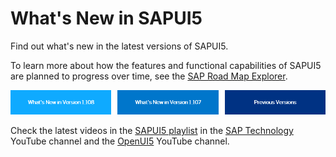 <!-- loio99ac68a5b1c3416ab5c84c99fefa250d -->

# What's New in SAPUI5

Find out what's new in the latest versions of SAPUI5.



To learn more about how the features and functional capabilities of SAPUI5 are planned to progress over time, see the [SAP Road Map Explorer](https://roadmaps.sap.com/board?PRODUCT=73554900100800001361).

![](images/Image_Map_What_s_New_60070cb.png)



Check the latest videos in the [SAPUI5 playlist](https://www.youtube.com/playlist?list=PLWV533hWWvDmxJM4itQ9o--7rolKgy-1r) in the [SAP Technology](https://www.youtube.com/channel/UC8cXSTGDhiZK5229zi-KTXA) YouTube channel and the [OpenUI5](https://www.youtube.com/user/openui5videos) YouTube channel.




